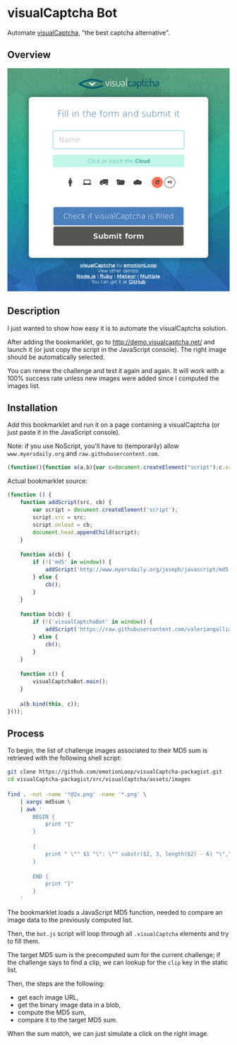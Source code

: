visualCaptcha Bot
=================

Automate [visualCaptcha](http://visualcaptcha.net/), "the best captcha
alternative".

Overview
--------

[![visualCaptcha Bot](bot-512x512.gif)](bot-768x768.gif)

Description
-----------

I just wanted to show how easy it is to automate the visualCaptcha solution.

After adding the bookmarklet, go to <http://demo.visualcaptcha.net/> and
launch it (or just copy the script in the JavaScript console). The right
image should be automatically selected.

You can renew the challenge and test it again and again. It will work with
a 100% success rate unless new images were added since I computed the
images list.

Installation
------------

Add this bookmarklet and run it on a page containing a visualCaptcha
(or just paste it in the JavaScript console).

Note: if you use NoScript, you'll have to (temporarily) allow
`www.myersdaily.org` and `raw.githubusercontent.com`.

```js
(function(){function a(a,b){var c=document.createElement("script");c.src=a,c.onload=b,document.head.appendChild(c)}function b(b){"md5"in window?b():a("http://www.myersdaily.org/joseph/javascript/md5.js",b)}function c(b){"visualCaptchaBot"in window?b():a("https://raw.githubusercontent.com/valeriangalliat/visualcaptcha-bot/master/bot.js",b)}function d(){visualCaptchaBot.main()}b(c.bind(this,d))}());
```

Actual bookmarklet source:

```js
(function () {
    function addScript(src, cb) {
        var script = document.createElement('script');
        script.src = src;
        script.onload = cb;
        document.head.appendChild(script);
    }

    function a(cb) {
        if (!('md5' in window)) {
            addScript('http://www.myersdaily.org/joseph/javascript/md5.js', cb);
        } else {
            cb();
        }
    }

    function b(cb) {
        if (!('visualCaptchaBot' in window)) {
            addScript('https://raw.githubusercontent.com/valeriangalliat/visualcaptcha-bot/master/bot.js', cb);
        } else {
            cb();
        }
    }

    function c() {
        visualCaptchaBot.main();
    }

    a(b.bind(this, c));
}());
```

Process
-------

To begin, the list of challenge images associated to their MD5 sum is
retrieved with the following shell script:

```sh
git clone https://github.com/emotionLoop/visualCaptcha-packagist.git
cd visualCaptcha-packagist/src/visualCaptcha/assets/images

find . -not -name '*@2x.png' -name '*.png' \
    | xargs md5sum \
    | awk '
        BEGIN {
            print "{"
        }

        {
            print " \"" $1 "\": \"" substr($2, 3, length($2) - 6) "\","
        }

        END {
            print "}"
        }
    '
```

The bookmarklet loads a JavaScript MD5 function, needed to compare an
image data to the previously computed list.

Then, the `bot.js` script will loop through all `.visualCaptcha` elements
and try to fill them.

The target MD5 sum is the precomputed sum for the current challenge; if
the challenge says to find a clip, we can lookup for the `clip` key in the
static list.

Then, the steps are the following:

* get each image URL,
* get the binary image data in a blob,
* compute the MD5 sum,
* compare it to the target MD5 sum.

When the sum match, we can just simulate a click on the right image.
